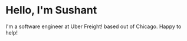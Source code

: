 # Hello, I'm Sushant
I'm a software engineer at Uber Freight! based out of Chicago. Happy to help! 

